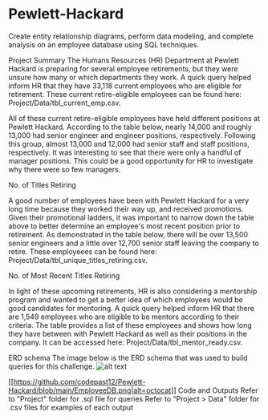 # Pewlett-Hackard

Create entity relationship diagrams, perform data modeling, and complete analysis on an employee database using SQL techniques.

Project Summary
The Humans Resources (HR) Department at Pewlett Hackard is preparing for several employee retirements, but they were unsure how many or which departments they work. A quick query helped inform HR that they have 33,118 current employees who are eligible for retirement. These current retire-eligible employees can be found here: Project/Data/tbl_current_emp.csv.

All of these current retire-eligible employees have held different positions at Pewlett Hackard. According to the table below, nearly 14,000 and roughly 13,000 had senior engineer and engineer positions, respectively. Following this group, almost 13,000 and 12,000 had senior staff and staff positions, respectively. It was interesting to see that there were only a handful of manager positions. This could be a good opportunity for HR to investigate why there were so few managers.

No. of Titles Retiring

A good number of employees have been with Pewlett Hackard for a very long time because they worked their way up, and received promotions. Given their promotional ladders, it was important to narrow down the table above to better determine an employee's most recent position prior to retirement. As demonstrated in the table below, there will be over 13,500 senior engineers and a little over 12,700 senior staff leaving the company to retire. These employeees can be found here: Project/Data/tbl_unique_titles_retiring.csv.

No. of Most Recent Titles Retiring

In light of these upcoming retirements, HR is also considering a mentorship program and wanted to get a better idea of which employees would be good candidates for mentoring. A quick query helped inform HR that there are 1,549 employees who are eligible to be mentors according to their criteria. The table provides a list of these employees and shows how long they have between with Pewlett Hackard as well as their positions in the company. It can be accessed here: Project/Data/tbl_mentor_ready.csv.

ERD schema
The image below is the ERD schema that was used to build queries for this challenge.
![alt text](https://github.com/codepast12/Pewlett-Hackard/blob/main/EmployeeDB.png?raw=true)

[[https://github.com/codepast12/Pewlett-Hackard/blob/main/EmployeeDB.png|alt=octocat]]
Code and Outputs
Refer to "Project" folder for .sql file for queries
Refer to "Project > Data" folder for .csv files for examples of each output
